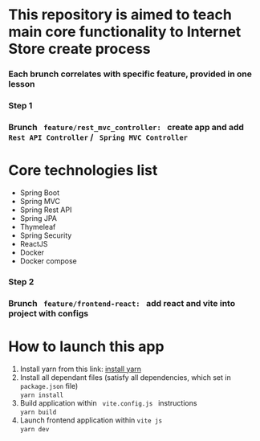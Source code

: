 # This repository is aimed to teach main core functionality to Internet Store create process #
### Each brunch correlates with specific feature, provided in one lesson ##
### Step 1 ###
### **Brunch** <code> feature/rest_mvc_controller: </code> create app and add <code>Rest API Controller</code> / <code> Spring MVC Controller </code>  ###
# Core technologies list #
- Spring Boot 
- Spring MVC
- Spring Rest API 
- Spring JPA 
- Thymeleaf
- Spring Security
- ReactJS
- Docker
- Docker compose

### Step 2 ###
### **Brunch** <code> feature/frontend-react: </code> add react and vite into project with configs </code>  ###
# How to launch this app #
1. Install yarn from this link: [install yarn](https://classic.yarnpkg.com/en/docs/getting-started)
2. Install all dependant files (satisfy all dependencies, which set in `package.json` file) </br>
``` yarn install ```
3. Build application within <code> vite.config.js </code> instructions <br/>
``` yarn build ```
4. Launch frontend application within `vite js` <br/>
``` yarn dev ```
